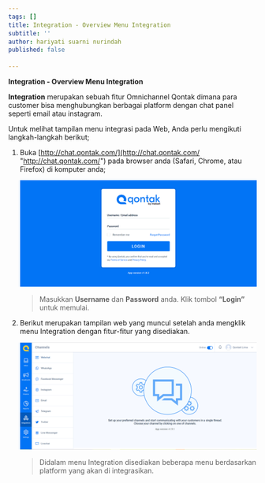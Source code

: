 ```yaml
---
tags: []
title: Integration - Overview Menu Integration
subtitle: ''
author: hariyati suarni nurindah
published: false

---
```

**Integration - Overview Menu Integration**

**Integration** merupakan sebuah fitur Omnichannel Qontak dimana para customer bisa menghubungkan berbagai platform dengan chat panel seperti email atau instagram.

Untuk melihat tampilan menu integrasi pada Web, Anda perlu mengikuti langkah-langkah berikut;

1. Buka [http://chat.qontak.com/](http://chat.qontak.com/ "http://chat.qontak.com/") pada browser anda (Safari, Chrome, atau Firefox) di komputer anda;

   ![](/uploads/login-qontak-c.png)

   > Masukkan **Username** dan **Password** anda. Klik tombol **“Login”** untuk memulai.
2. Berikut merupakan tampilan web yang muncul setelah anda mengklik menu Integration dengan fitur-fitur yang disediakan.

   ![](/uploads/integrasi.PNG)

   > Didalam menu Integration disediakan beberapa menu berdasarkan platform yang akan di integrasikan.